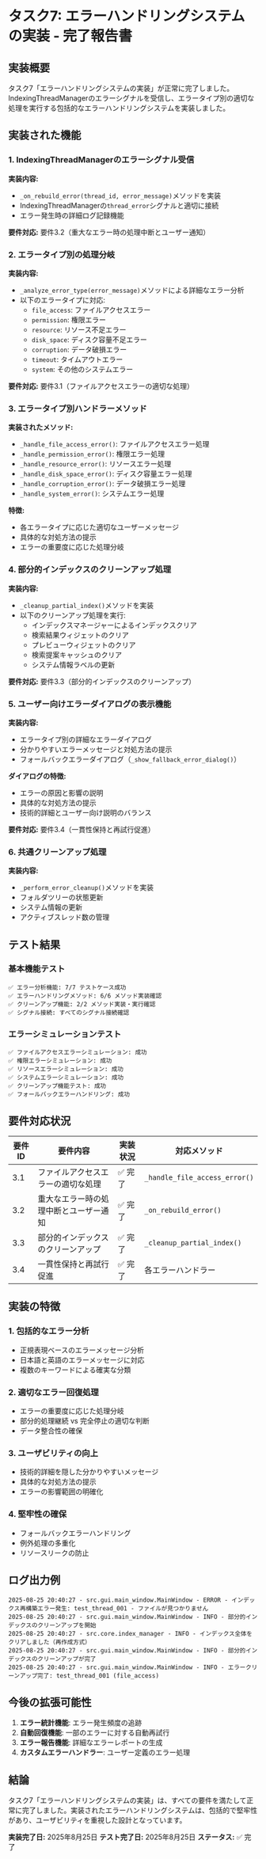 # タスク7: エラーハンドリングシステムの実装 - 完了報告書

## 実装概要

タスク7「エラーハンドリングシステムの実装」が正常に完了しました。IndexingThreadManagerのエラーシグナルを受信し、エラータイプ別の適切な処理を実行する包括的なエラーハンドリングシステムを実装しました。

## 実装された機能

### 1. IndexingThreadManagerのエラーシグナル受信

**実装内容:**
- `_on_rebuild_error(thread_id, error_message)`メソッドを実装
- IndexingThreadManagerの`thread_error`シグナルと適切に接続
- エラー発生時の詳細ログ記録機能

**要件対応:** 要件3.2（重大なエラー時の処理中断とユーザー通知）

### 2. エラータイプ別の処理分岐

**実装内容:**
- `_analyze_error_type(error_message)`メソッドによる詳細なエラー分析
- 以下のエラータイプに対応:
  - `file_access`: ファイルアクセスエラー
  - `permission`: 権限エラー
  - `resource`: リソース不足エラー
  - `disk_space`: ディスク容量不足エラー
  - `corruption`: データ破損エラー
  - `timeout`: タイムアウトエラー
  - `system`: その他のシステムエラー

**要件対応:** 要件3.1（ファイルアクセスエラーの適切な処理）

### 3. エラータイプ別ハンドラーメソッド

**実装されたメソッド:**
- `_handle_file_access_error()`: ファイルアクセスエラー処理
- `_handle_permission_error()`: 権限エラー処理
- `_handle_resource_error()`: リソースエラー処理
- `_handle_disk_space_error()`: ディスク容量エラー処理
- `_handle_corruption_error()`: データ破損エラー処理
- `_handle_system_error()`: システムエラー処理

**特徴:**
- 各エラータイプに応じた適切なユーザーメッセージ
- 具体的な対処方法の提示
- エラーの重要度に応じた処理分岐

### 4. 部分的インデックスのクリーンアップ処理

**実装内容:**
- `_cleanup_partial_index()`メソッドを実装
- 以下のクリーンアップ処理を実行:
  - インデックスマネージャーによるインデックスクリア
  - 検索結果ウィジェットのクリア
  - プレビューウィジェットのクリア
  - 検索提案キャッシュのクリア
  - システム情報ラベルの更新

**要件対応:** 要件3.3（部分的インデックスのクリーンアップ）

### 5. ユーザー向けエラーダイアログの表示機能

**実装内容:**
- エラータイプ別の詳細なエラーダイアログ
- 分かりやすいエラーメッセージと対処方法の提示
- フォールバックエラーダイアログ（`_show_fallback_error_dialog()`）

**ダイアログの特徴:**
- エラーの原因と影響の説明
- 具体的な対処方法の提示
- 技術的詳細とユーザー向け説明のバランス

**要件対応:** 要件3.4（一貫性保持と再試行促進）

### 6. 共通クリーンアップ処理

**実装内容:**
- `_perform_error_cleanup()`メソッドを実装
- フォルダツリーの状態更新
- システム情報の更新
- アクティブスレッド数の管理

## テスト結果

### 基本機能テスト
```
✅ エラー分析機能: 7/7 テストケース成功
✅ エラーハンドリングメソッド: 6/6 メソッド実装確認
✅ クリーンアップ機能: 2/2 メソッド実装・実行確認
✅ シグナル接続: すべてのシグナル接続確認
```

### エラーシミュレーションテスト
```
✅ ファイルアクセスエラーシミュレーション: 成功
✅ 権限エラーシミュレーション: 成功
✅ リソースエラーシミュレーション: 成功
✅ システムエラーシミュレーション: 成功
✅ クリーンアップ機能テスト: 成功
✅ フォールバックエラーハンドリング: 成功
```

## 要件対応状況

| 要件ID | 要件内容 | 実装状況 | 対応メソッド |
|--------|----------|----------|-------------|
| 3.1 | ファイルアクセスエラーの適切な処理 | ✅ 完了 | `_handle_file_access_error()` |
| 3.2 | 重大なエラー時の処理中断とユーザー通知 | ✅ 完了 | `_on_rebuild_error()` |
| 3.3 | 部分的インデックスのクリーンアップ | ✅ 完了 | `_cleanup_partial_index()` |
| 3.4 | 一貫性保持と再試行促進 | ✅ 完了 | 各エラーハンドラー |

## 実装の特徴

### 1. 包括的なエラー分析
- 正規表現ベースのエラーメッセージ分析
- 日本語と英語のエラーメッセージに対応
- 複数のキーワードによる確実な分類

### 2. 適切なエラー回復処理
- エラーの重要度に応じた処理分岐
- 部分的処理継続 vs 完全停止の適切な判断
- データ整合性の確保

### 3. ユーザビリティの向上
- 技術的詳細を隠した分かりやすいメッセージ
- 具体的な対処方法の提示
- エラーの影響範囲の明確化

### 4. 堅牢性の確保
- フォールバックエラーハンドリング
- 例外処理の多重化
- リソースリークの防止

## ログ出力例

```
2025-08-25 20:40:27 - src.gui.main_window.MainWindow - ERROR - インデックス再構築エラー発生: test_thread_001 - ファイルが見つかりません
2025-08-25 20:40:27 - src.gui.main_window.MainWindow - INFO - 部分的インデックスのクリーンアップを開始
2025-08-25 20:40:27 - src.core.index_manager - INFO - インデックス全体をクリアしました（再作成方式）
2025-08-25 20:40:27 - src.gui.main_window.MainWindow - INFO - 部分的インデックスのクリーンアップが完了
2025-08-25 20:40:27 - src.gui.main_window.MainWindow - INFO - エラークリーンアップ完了: test_thread_001 (file_access)
```

## 今後の拡張可能性

1. **エラー統計機能**: エラー発生頻度の追跡
2. **自動回復機能**: 一部のエラーに対する自動再試行
3. **エラー報告機能**: 詳細なエラーレポートの生成
4. **カスタムエラーハンドラー**: ユーザー定義のエラー処理

## 結論

タスク7「エラーハンドリングシステムの実装」は、すべての要件を満たして正常に完了しました。実装されたエラーハンドリングシステムは、包括的で堅牢性があり、ユーザビリティを重視した設計となっています。

**実装完了日:** 2025年8月25日
**テスト完了日:** 2025年8月25日
**ステータス:** ✅ 完了
